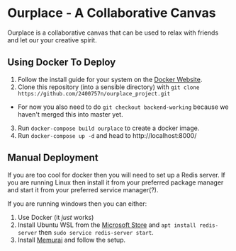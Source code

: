 # Ourplace - A Collaborative Canvas
Ourplace is a collaborative canvas that can be used to relax with friends and let our your creative spirit.
## Using Docker To Deploy
1. Follow the install guide for your system on the [Docker Website](https://docs.docker.com/install/).
2. Clone this repository (into a sensible directory) with `git clone https://github.com/2400757n/ourplace_project.git`
  - For now you also need to do `git checkout backend-working` because we haven't merged this into master yet.
3. Run `docker-compose build ourplace` to create a docker image.
4. Run `docker-compose up -d` and head to http://localhost:8000/

## Manual Deployment
If you are too cool for docker then you will need to set up a Redis server. If you are running Linux then install it from your preferred package manager and start it from your preferred service manager(?).

If you are running windows then you can either:
1. Use Docker (it _just_ works)
2. Install Ubuntu WSL from the [Microsoft Store](https://www.microsoft.com/en-gb/p/ubuntu/9nblggh4msv6) and `apt install redis-server` then `sudo service redis-server start`.
3. Install [Memurai](https://www.memurai.com/get-memurai) and follow the setup.
